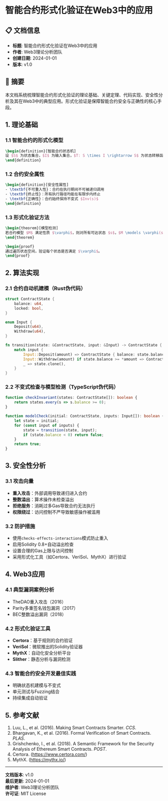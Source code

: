 # 智能合约形式化验证在Web3中的应用

## 📋 文档信息

- **标题**: 智能合约形式化验证在Web3中的应用
- **作者**: Web3理论分析团队
- **创建日期**: 2024-01-01
- **版本**: v1.0

## 📝 摘要

本文档系统梳理智能合约形式化验证的理论基础、关键定理、代码实现、安全性分析及其在Web3中的典型应用。形式化验证是保障智能合约安全与正确性的核心手段。

## 1. 理论基础

### 1.1 智能合约的形式化模型

```latex
\begin{definition}[智能合约状态机]
设 $S$ 为状态集合，$I$ 为输入集合，$T: S \times I \rightarrow S$ 为状态转移函数。智能合约可建模为有限状态自动机 $(S, I, T)$。
\end{definition}
```

### 1.2 合约安全属性

```latex
\begin{definition}[安全性属性]
- \textbf{不可重入性}：合约在执行期间不可被递归调用
- \textbf{终止性}：所有执行路径均能在有限步内终止
- \textbf{正确性}：合约始终保持不变式 $Inv(s)$
\end{definition}
```

### 1.3 形式化验证方法

```latex
\begin{theorem}[模型检测]
若合约模型 $M$ 满足性质 $\varphi$，则对所有可达状态 $s$，$M \models \varphi(s)$。
\end{theorem}

\begin{proof}
通过遍历状态空间，验证每个状态是否满足 $\varphi$。
\end{proof}
```

## 2. 算法实现

### 2.1 合约自动机建模（Rust伪代码）

```rust
struct ContractState {
    balance: u64,
    locked: bool,
}

enum Input {
    Deposit(u64),
    Withdraw(u64),
}

fn transition(state: &ContractState, input: &Input) -> ContractState {
    match input {
        Input::Deposit(amount) => ContractState { balance: state.balance + amount, ..*state },
        Input::Withdraw(amount) if state.balance >= *amount => ContractState { balance: state.balance - amount, ..*state },
        _ => state.clone(),
    }
}
```

### 2.2 不变式检查与模型检测（TypeScript伪代码）

```typescript
function checkInvariant(states: ContractState[]): boolean {
    return states.every(s => s.balance >= 0);
}

function modelCheck(initial: ContractState, inputs: Input[]): boolean {
    let state = initial;
    for (const input of inputs) {
        state = transition(state, input);
        if (state.balance < 0) return false;
    }
    return true;
}
```

## 3. 安全性分析

### 3.1 攻击向量

- **重入攻击**：外部调用导致递归进入合约
- **整数溢出**：算术操作未检查溢出
- **拒绝服务**：消耗过多Gas导致合约无法执行
- **权限绕过**：访问控制不严导致敏感操作被滥用

### 3.2 防护措施

- 使用`checks-effects-interactions`模式防止重入
- 启用Solidity 0.8+自动溢出检查
- 设置合理的Gas上限与访问控制
- 采用形式化工具（如Certora、VeriSol、MythX）进行验证

## 4. Web3应用

### 4.1 典型漏洞案例分析

- TheDAO重入攻击（2016）
- Parity多重签名钱包漏洞（2017）
- BEC整数溢出漏洞（2018）

### 4.2 形式化验证工具

- **Certora**：基于规则的合约验证
- **VeriSol**：微软推出的Solidity验证器
- **MythX**：自动化安全分析平台
- **Slither**：静态分析与漏洞检测

### 4.3 智能合约安全开发最佳实践

- 明确状态机建模与不变式
- 单元测试与Fuzzing结合
- 持续集成自动验证

## 5. 参考文献

1. Luu, L., et al. (2016). Making Smart Contracts Smarter. *CCS*.
2. Bhargavan, K., et al. (2016). Formal Verification of Smart Contracts. *PLAS*.
3. Grishchenko, I., et al. (2018). A Semantic Framework for the Security Analysis of Ethereum Smart Contracts. *POST*.
4. Certora. (<https://www.certora.com/>)
5. MythX. (<https://mythx.io/>)

---

**文档版本**: v1.0  
**最后更新**: 2024-01-01  
**维护者**: Web3理论分析团队  
**许可证**: MIT License
